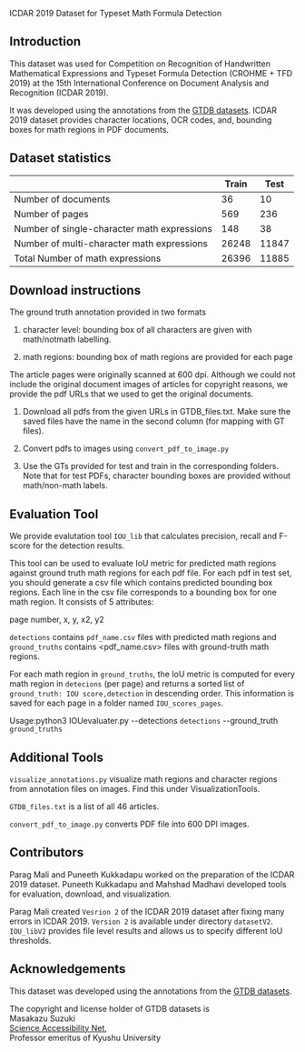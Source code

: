 ICDAR 2019 Dataset for Typeset Math Formula Detection

## Introduction

This dataset was used for Competition on Recognition of Handwritten Mathematical Expressions and Typeset Formula Detection (CROHME + TFD 2019) at the 15th International Conference on Document Analysis and Recognition (ICDAR 2019).

It was developed using the annotations from the [GTDB datasets](https://github.com/uchidalab/GTDB-Dataset). ICDAR 2019 dataset provides character locations, OCR codes, and, bounding boxes for math regions in PDF documents.

## Dataset statistics

| 					    	                       | Train | Test  |
|---------------------------------------------|-------|-------|
| Number of documents                         | 36    | 10    |
| Number of pages                             | 569   | 236   |
| Number of single-character math expressions | 148   | 38    |
| Number of multi-character math expressions  | 26248 | 11847 |
| Total Number of math expressions            | 26396 | 11885 |

## Download instructions

The ground truth annotation provided in two formats

1) character level: bounding box of all characters are given with math/notmath labelling.

2) math regions: bounding box of math regions are provided for each page 

The article pages were originally scanned at 600 dpi. Although we could not include the original document images of articles for copyright reasons, we provide the pdf URLs that we used to get the original documents.

1) Download all pdfs from the given URLs in GTDB_files.txt. Make sure the saved files have the name in the second column (for mapping with GT files).

2) Convert pdfs to images using ```convert_pdf_to_image.py```

3) Use the GTs provided for test and train in the corresponding folders. Note that for test PDFs, character bounding boxes are provided without math/non-math labels. 

## Evaluation Tool

We provide evalutation tool ```IOU_lib``` that calculates precision, recall and F-score for the detection results.

This tool can be used to evaluate IoU metric for predicted math regions against ground truth math regions for each pdf file. For each pdf in test set, you should generate a csv file which contains predicted bounding box regions. Each line in the csv file corresponds to a bounding box for one math region. It consists of 5 attributes:

page number, x, y, x2, y2 

`detections` contains `pdf_name.csv` files with predicted math regions and `ground_truths` contains <pdf_name.csv> files with ground-truth math regions.

For each math region in `ground_truths`, the IoU metric is computed for every math region in `detecions` (per page) and returns a sorted list of `ground_truth: IOU score,detection` in descending order. This information is saved for each page in a folder named `IOU_scores_pages`.

Usage:python3 IOUevaluater.py --detections `detections` --ground_truth `ground_truths`

## Additional Tools

```visualize_annotations.py``` visualize math regions and character regions from annotation files on images. Find this under VisualizationTools. 

```GTDB_files.txt``` is a list of all 46 articles.

```convert_pdf_to_image.py``` converts PDF file into 600 DPI images.

## Contributors 

Parag Mali and Puneeth Kukkadapu worked on the preparation of the ICDAR 2019 dataset. Puneeth Kukkadapu and Mahshad Madhavi developed tools for evaluation, download, and visualization. 

Parag Mali created `Vesrion 2` of the ICDAR 2019 dataset after fixing many errors in ICDAR 2019. `Version 2` is available under directory `datasetV2`. `IOU_libV2` provides file level results and allows us to specify different IoU thresholds.    

## Acknowledgements

This dataset was developed using the annotations from the [GTDB datasets](https://github.com/uchidalab/GTDB-Dataset). 

The copyright and license holder of GTDB datasets is  
Masakazu Suzuki  
[Science Accessibility Net](http://www.sciaccess.net/en/),  
Professor emeritus of Kyushu University



